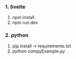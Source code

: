 ### 1. Svelte
1. npm install
2. npm run dev

### 2. python
1. pip install -r requirements.txt
2. python compyExample.py
